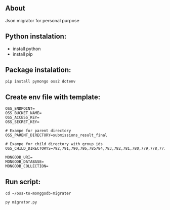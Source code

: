 ## About
Json migrator for personal purpose

## Python instalation:
- install python
- install pip

## Package instalation:
```
pip install pymongo oss2 dotenv
```

## Create env file with template:
```
OSS_ENDPOINT=
OSS_BUCKET_NAME=
OSS_ACCESS_KEY=
OSS_SECRET_KEY=

# Exampe for parent directory
OSS_PARENT_DIRECTORY=submissions_result_final

# Exampe for child directory with group ids
OSS_CHILD_DIRECTORYS=792,791,790,786,785784,783,782,781,780,779,778,777,776

MONGODB_URI=
MONGODB_DATABASE=
MONGODB_COLLECTION=
```

## Run script:
```
cd ~/oss-to-monggodb-migrater

py migrator.py
```